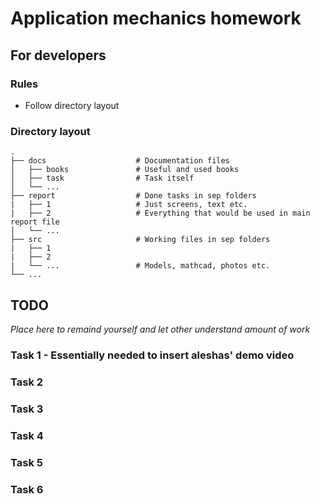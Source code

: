 # Application mechanics homework

## For developers

### Rules
* Follow directory layout

### Directory layout
```
.
├── docs                    # Documentation files
│   ├── books               # Useful and used books
│   ├── task                # Task itself
│   └── ...
├── report                  # Done tasks in sep folders
|   ├── 1                   # Just screens, text etc.
|   ├── 2                   # Everything that would be used in main report file
│   └── ...
├── src                     # Working files in sep folders
|   ├── 1
|   ├── 2
|   └── ...                 # Models, mathcad, photos etc.
└── ...
```

## TODO
_Place here to remaind yourself and let other understand amount of work_

### Task 1 - Essentially needed to insert aleshas' demo video
### Task 2
### Task 3
### Task 4
### Task 5
### Task 6

